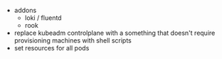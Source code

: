 - addons
    - loki / fluentd
    - rook
- replace kubeadm controlplane with a something that doesn't require provisioning machines with shell scripts
- set resources for all pods